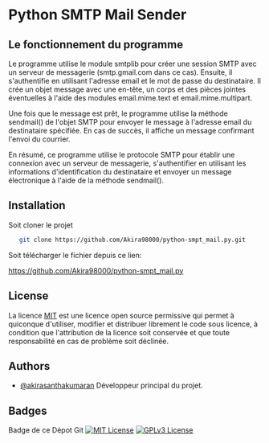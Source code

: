 
# Python SMTP Mail Sender

## Le fonctionnement du programme

Le programme utilise le module smtplib pour créer une session SMTP avec un serveur de messagerie 
(smtp.gmail.com dans ce cas). Ensuite, il s'authentifie en utilisant l'adresse email et le mot de passe du destinataire. 
Il crée un objet message avec une en-tête, un corps et des pièces jointes éventuelles à l'aide des modules email.mime.text et 
email.mime.multipart.

Une fois que le message est prêt, 
le programme utilise la méthode sendmail() de l'objet SMTP pour envoyer 
le message à l'adresse email du destinataire spécifiée. En cas de succès, 
il affiche un message confirmant l'envoi du courrier.

En résumé, ce programme utilise le protocole SMTP pour établir une 
connexion avec un serveur de messagerie, s'authentifier en utilisant les informations 
d'identification du destinataire et envoyer un message électronique à l'aide de la méthode sendmail().

## Installation

Soit cloner le projet

```bash
   git clone https://github.com/Akira98000/python-smpt_mail.py.git
```
    
Soit télécharger le fichier depuis ce lien:

https://github.com/Akira98000/python-smpt_mail.py



## License

La licence [MIT](https://choosealicense.com/licenses/mit/) est une licence open source permissive qui permet à quiconque d'utiliser, modifier et distribuer librement le code sous licence, à condition que l'attribution de la licence soit conservée et que toute responsabilité en cas de problème soit déclinée.



## Authors

- [@akirasanthakumaran](https://github.com/Akira98000) Développeur principal du projet.


## Badges

Badge de ce Dépot Git
[![MIT License](https://img.shields.io/badge/License-MIT-green.svg)](https://choosealicense.com/licenses/mit/)
[![GPLv3 License](https://img.shields.io/badge/License-GPL%20v3-yellow.svg)](https://opensource.org/licenses/)





